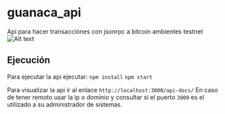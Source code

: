 # guanaca_api
Api para hacer transacciónes con jsonrpc a bitcoin ambientes testnet
![Alt text](relative/path/to/Banner.png?raw=true "Title")

## Ejecución
Para ejecutar la api ejecutar:
`npm install`
`npm start`

Para visualizar la api ir al enlace `http://localhost:3000/api-docs/`
En caso de tener remoto usar la ip o dominio y consultar si el puerto `3000` es el utilizado a su administrador de sistemas.
